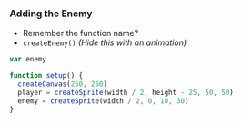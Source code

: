 ### Adding the Enemy

* Remember the function name?
* `createEnemy()` *(Hide this with an animation)*

```js
var enemy

function setup() {
  createCanvas(250, 250)
  player = createSprite(width / 2, height - 25, 50, 50)
  enemy = createSprite(width / 2, 0, 10, 30)
}
```
